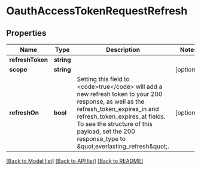 # OauthAccessTokenRequestRefresh

## Properties
Name | Type | Description | Notes
------------ | ------------- | ------------- | -------------
**refreshToken** | **string** |  | 
**scope** | **string** |  | [optional] 
**refreshOn** | **bool** | Setting this field to &lt;code&gt;true&lt;/code&gt; will add a new refresh token to your 200 response, as well as the refresh_token_expires_in and refresh_token_expires_at fields. To see the structure of this payload, set the 200 response_type to \&quot;everlasting_refresh\&quot;. | [optional] 

[[Back to Model list]](../README.md#documentation-for-models) [[Back to API list]](../README.md#documentation-for-api-endpoints) [[Back to README]](../README.md)


